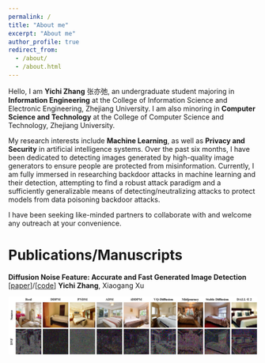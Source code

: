 ```yaml
---
permalink: /
title: "About me"
excerpt: "About me"
author_profile: true
redirect_from: 
  - /about/
  - /about.html
---
```


Hello, I am **Yichi Zhang** 张亦弛, an undergraduate student majoring in **Information Engineering** at the College of Information Science and Electronic Engineering, Zhejiang University. I am also minoring in **Computer Science and Technology** at the College of Computer Science and Technology, Zhejiang University.  

<!-- 我的研究兴趣包括机器学习，以及人工智能系统中的隐私与安全。在过去的半年中，我致力于检测由高质量图像生成器生成的图像，保证人们免受虚假信息的危害。现如今，我全身心投入于机器学习中的后门攻击及其检测的研究中，尝试寻找一种足够鲁棒的攻击范式以及一种足够泛化的检测/攻击无害化手段来从数据投毒式后门攻击中保护模型。

我一直在寻找志同道合的伙伴与我合作，欢迎随时联系我。 -->

My research interests include **Machine Learning**, as well as **Privacy and Security** in artificial intelligence systems. Over the past six months, I have been dedicated to detecting images generated by high-quality image generators to ensure people are protected from misinformation. Currently, I am fully immersed in researching backdoor attacks in machine learning and their detection, attempting to find a robust attack paradigm and a sufficiently generalizable means of detecting/neutralizing attacks to protect models from data poisoning backdoor attacks.

I have been seeking like-minded partners to collaborate with and welcome any outreach at your convenience.

Publications/Manuscripts
======
**Diffusion Noise Feature: Accurate and Fast Generated Image Detection**     
[[paper](https://arxiv.org/abs/2312.02625)]/[[code](https://github.com/YichiCS/Diffusion-Noise-Feature-Accurate-and-Fast-Generated-Image-Detection)]
**Yichi Zhang**, Xiaogang Xu

![DNF](../images/about/fig1.png)
